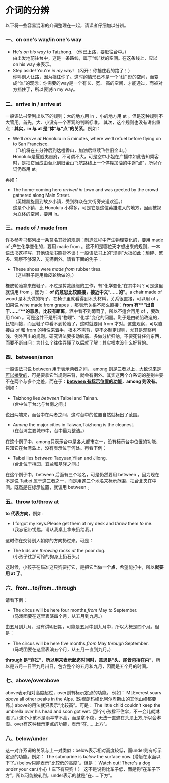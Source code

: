 # 介词的分辨

以下将一些容易混淆的介词整理在一起，请读者仔细加以分辨。

### 一、on one's way/in one's way


- He's <em>on his way</em> to Taizhong. （他已上路，要赶往台中。）  
由出发地前往台中，这是一条路线，属于“线”状的空间。在这条线上，应以 on his way 来表示。  
- Step aside! You're <em>in my way</em>! （闪开！你挡住我的路了！）  
你叫别人让路，因为挡住你了。这时的情形已不是一个“线” 形的空间，而变成“体”的观念：你需要的way是一个有长、宽、 高的空间，才能通过，而被对方挡住了，所以要说in my way。  

### 二、arrive in / arrive at


一般语法书常列出以下的规则：大的地方用 in ，小的地方用 at 。但是这种规则不大管用。首先，大、小没有一个客观的判断标准。 其次，这个规则也没有讲出重点：**其实，in 与 at 是“体”与“点”的关系**。例如：  
- We'll <em>arrive at</em> Honolulu in 5 minutes, where we'll refuel before flying on to San Francisco.  
（飞机将在五分钟后到达檀香山，加油后继续飞往旧金山。）  
Honolulu是夏威夷首府，不可谓不大，可是空中小姐在广播中如此告知乘客时，是把它当成由台北到旧金山飞航路线上一个停靠加油的中途“点”，所以介词仍然用 at。  

再如：  

- The home-coming hero <em>arrived in</em> town and was greeted by the crowd gathered along Main Street.  
（英雄凯旋回到故乡小镇，受到群众在大街旁夹道欢迎。）    
这是个小镇，比 Honolulu 小得多，可是它是这位英雄进入的地方，因而被视为立体的空间，要用 in。  

### 三、made of / made from


许多参考书都列出一条莫名其妙的规则：制造过程中产生物理变化的，要用 made of ;产生化学变化的，要用 made from 。这不知是哪位天才想出来的规则，一本语法书这样写，其他语法书照抄不误！一般语法书上的“规则”大抵如此：琐碎、繁多、观察不够深入、充满例外。请看下面的例子： 

- These shoes were <em>made from</em> rubber tires.  
（这些鞋子是用橡皮轮胎做的。）  

橡皮轮胎拿来做鞋子，不过是剪裁缝缀的工作，有“化学变化”在其中吗？可是这里就该用 from 。因为： <b>**of** 的意思**比较直接**，接近**中文“……的**”</b>。a chair made of wood  是木头做的椅子，在椅子里就看得到木头材料，关系很直接，可以用 of 。如果说 wine made from grapes ，那表示关系不那么直接：<b>**from** 有**“出自于……”**的意思，比较有距离</b>。酒中看不到葡萄了，所以不适合再用 of ，要改用  from 。可是这并不是所谓“物理”、“化学”变化的问题。鞋子是由轮胎改造的，比较间接，而且鞋子中看不到轮胎了，这时就要用 from 才对。这些观察，可以直接由 of 和 from 的特性来着手，根本不需背，更不必制定规则，尤其是观察粗浅、例外百出的规则。研究语法要多动脑筋、多做分析归纳，不要死背任何东西，而要不断自问：为什么？往往弄懂了以后就了解：其实根本没什么好背的。

### 四、between/amon


<u>一般语法书说 between 用于表示两者之间， among 则是三者以上，大致说来是可以接受的</u>，可是要拿它当规则来背，就会有例外。其实这两个介系词的差别主要不在两个与多个之差，而在于：<b><u>**between** 有标示位置的功能</u>，**among** 则没有。</b>例如：  
- Taizhong lies <em>between</em> Taibei and Tainan.  
(台中位于台北与台南之间。)   

说出两端来，而台中在两者之间，这时台中的位置自然就标出了范围。  
- <em>Among</em> the major cities in Taiwan,Taizhong is the cleanest.  
(在台湾主要城市中，台中最为整洁。)  

在这个例子中，among只表示台中是各大都市之一，没有标示台中位置的功能，只知它在台湾岛上，没有表示位于何处。再看下例：  
- Taibei lies <em>between</em> Taoyuan,Yilan and Jilong.  
(台北位于桃园、宜兰和基隆之间。)  

在这个例子中，between 后面有三个地名，可是仍然要用 between ，因为现在不是说 Taibei 属于这三者之一，而是用这三个地名来标示范围，把台北夹在中间。既然是在标示位置，就该用  between 。

### 五、throw to/throw at


**to 代表方向**，例如:  
- I forgot my keys.Please get them at my desk and <em>throw</em> them <em>to</em> me.  
(我忘记带钥匙。请从我桌上拿来扔给我。)  

这时你在交待别人朝你的方向扔过来。可是：  
- The kids are <em>throwing</em> rocks <em>at</em> the poor dog.  
(小孩子往那可怜的狗身上扔石头。)  

这时候，小孩子在瞄准这只狗要打它，是把它当做**一个点**，希望能打中，所以**就要用 at 了**。

### 六、from...to/from...through


请看下例：  
- The circus will be here four months,<em>from</em> May <em>to</em> September.  
(马戏团要在这里表演四个月，从五月到九月。)  

由五月到九月，没有讲明日期，可能是五月中到九月中，所以大概是四个月。但是：  
- The circus will be here five months,<em>from</em> May <em>through</em> September.  
(马戏团要在这里表演五个月，从五月一直到九月。)  

**through 是“穿过”**，<b>所以用来表示起迄时间时，意思是“头、尾皆包括在内”</b>，所以是五月一日至九月卅日，包含整个的五月和九月，因而是五个月的时间。

### 七、above/overabove


above表示相对高度超过，over则有标示定点的功能。 例如：
Mt.Everest soars <em>above</em> all other peaks in the Alps.
(珠穆朗玛峰比阿尔卑斯山的其他山峰都要高。)
above的用法就只表示“比较高”。可是：
The little child couldn't keep the umbrella <em>over</em> his head and soon got wet.
(那个小孩撑不住伞，不一会儿就淋湿了。)
这个小孩不是雨伞举不高，而是拿不稳，无法一直遮在头顶上方,所以会淋湿。over有这种标示定点的功能，表示“在……上方”。

### 八、below/under


这一对介系词的关系与上一对类似：below表示相对高度较低，而under则有标示定点的功能。例如：
The submarine is <em>below</em> the surface now.
(潜艇在水面以下了。)
below只能表示“比较低的高度”。但是：
Watch out! There's a dog <em>under</em> your car.(小心！车下有只狗！）
这不是说狗比车子低，而是狗“在车子下方”，所以可能被轧到。under表示的就是“在……下方”。